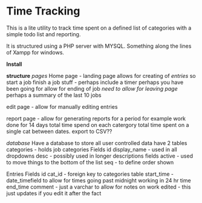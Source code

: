 # Time Tracking

This is a lite utility to track time spent on a defined list of categories with a simple todo list and reporting.

It is structured using a PHP server with MYSQL.
Something along the lines of Xampp for windows.

**Install**

**structure**
_pages_
Home page - landing page
allows for creating of _entries_ so start a job finish a job stuff - perhaps include a timer perhaps you have been going for
allow for ending of job _need to allow for leaving page_
perhaps a summary of the last 10 jobs

edit page - allow for manually editing entries

report page - allow for generating reports for a period
for example work done for 14 days
total time spend on each catergory
total time spent on a single cat between dates.
export to CSV??

_database_
Have a database to store all user controlled data
have 2 tables
categories - holds job categories
Fields
id
display_name - used in all dropdowns
desc - possibly used in longer descriptions fields
active - used to move things to the bottom of the list
seq - to define order shown

Entries
Fields
id
cat_id - foreign key to categories table
start_time - date_timefield to allow for times going past midnight working in 24 hr time
end_time
comment - just a varchar to allow for notes on work
edited - this just updates if you edit it after the fact
